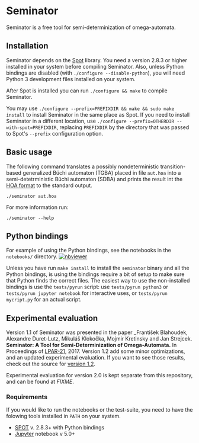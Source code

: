 # Seminator
Seminator is a free tool for semi-determinization of omega-automata.

## Installation
Seminator depends on the [Spot](https://spot.lrde.epita.fr/index.html) library. You need a version 2.8.3 or higher installed in your system before compiling Seminator.  Also, unless Python bindings are disabled (with `./configure --disable-python`), you will need Python 3 development files installed on your system.

After Spot is installed you can run `./configure && make` to compile Seminator.

You may use `./configure --prefix=PREFIXDIR && make && sudo make install` to install Seminator in the same place as Spot.  If you need to install Seminator in a different location, use `./configure --prefix=OTHERDIR --with-spot=PREFIXDIR`, replacing `PREFIXDIR` by the directory that was passed to Spot's `--prefix` configuration option.

## Basic usage
The following command translates a possibly nondeterministic transition-based generalized Büchi automaton (TGBA) placed in file `aut.hoa` into a semi-detetrministic Büchi automaton (SDBA) and prints the result int the [HOA format](https://adl.github.io/hoaf/) to the standard output.
```
./seminator aut.hoa
```

For more information run:
```
./seminator --help
```

## Python bindings

For example of using the Python bindings, see the notebooks in the `notebooks/` directory.  [![nbviewer](https://raw.githubusercontent.com/jupyter/design/master/logos/Badges/nbviewer_badge.svg?sanitize=true)](https://nbviewer.jupyter.org/github/mklokocka/seminator/tree/next/notebooks/)

Unless you have run `make install` to install the `seminator` binary and all the Python bindings, is using the bindings require a bit of setup to make sure that Python finds the correct files.  The easiest way to use the non-installed bindings is use the `tests/pyrun` script: use `tests/pyrun python3` or `tests/pyrun jupyter notebook` for interactive uses, or `tests/pyrun mycript.py` for an actual script.

## Experimental evaluation

Version 1.1 of Seminator was presented in the paper _František Blahoudek, Alexandre Duret-Lutz, Mikuláš Klokočka, Mojmir Kretinsky and Jan Strejcek. **Seminator: A Tool for Semi-Determinization of Omega-Automata.** In Proceedings of [LPAR-21](http://easychair.org/smart-program/LPAR-21/LPAR-index.html), 2017.  Version 1.2 add some minor optimizations, and an updated experimental evaluation.  If you want to see those results, check out the source for [version 1.2](https://github.com/adl/seminator/tree/v1.2.0).

Experimental evaluation for version 2.0 is kept separate from this repository, and can be found at *FIXME*.

### Requirements

If you would like to run the notebooks or the test-suite, you need to
have the folowing tools installed in `PATH` on your system.

* [SPOT](https://spot.lrde.epita.fr/) v. 2.8.3+ with Python bindings
* [Jupyter](http://jupyter.org/) notebook v 5.0+
